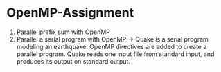 # OpenMP-Assignment
1. Parallel prefix sum with OpenMP
2. Parallel a serial program with OpenMP
-> Quake is a serial program modeling an earthquake. OpenMP directives are added to create a parallel program. Quake reads one input file from standard input, and produces its output on standard output.
